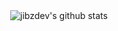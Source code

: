 <div align="center">
  <img src="https://github-readme-stats.vercel.app/api?username=jibzdev&show_icons=true&rank_icon=github&count_private=true&theme=dark" alt="jibzdev's github stats">
</div>
